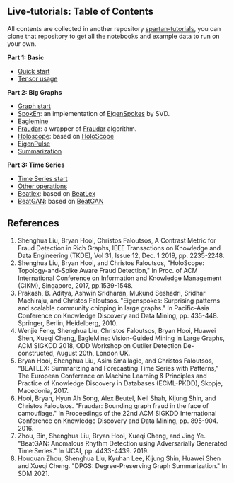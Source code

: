 ## Live-tutorials: Table of Contents

All contents are collected in another repository [spartan-tutorials](https://github.com/BGT-M/spartan2-tutorials), you can clone that repository to get all the notebooks and example data to run on your own.

**Part 1: Basic**
* [Quick start](https://github.com/BGT-M/spartan2-tutorials/blob/master/quick_start.ipynb)
* [Tensor usage](https://github.com/BGT-M/spartan2-tutorials/blob/master/tensor_usage.ipynb)

**Part 2: Big Graphs**
* [Graph start](https://github.com/BGT-M/spartan2-tutorials/blob/master/graph_start.ipynb)
* [SpokEn](https://github.com/BGT-M/spartan2-tutorials/blob/master/SVD_demo.ipynb): an implementation of [EigenSpokes](http://www.cs.cmu.edu/~christos/PUBLICATIONS/pakdd10-eigenspokes.pdf) by SVD.
* [Eaglemine](https://github.com/BGT-M/spartan2-tutorials/blob/master/EagleMine.ipynb)
* [Fraudar](https://github.com/BGT-M/spartan2-tutorials/blob/master/Fraudar_demo.ipynb): a wrapper of [Fraudar](https://bhooi.github.io/projects/fraudar/index.html) algorithm.
* [Holoscope](https://github.com/BGT-M/spartan2-tutorials/blob/master/Holoscope.ipynb): based on [HoloScope](https://shenghua-liu.github.io/papers/cikm2017-holoscope.pdf)
* [EigenPulse](https://github.com/BGT-M/spartan2-tutorials/blob/master/EigenPulse.ipynb)
* [Summarization](https://github.com/BGT-M/spartan2-tutorials/blob/master/Summarization.ipynb)

**Part 3: Time Series**
* [Time Series start](https://github.com/BGT-M/spartan2-tutorials/blob/master/timeseries_start.ipynb)
* [Other operations](https://github.com/BGT-M/spartan2-tutorials/blob/master/Log2Timeseries.ipynb)
* [Beatlex](https://github.com/BGT-M/spartan2-tutorials/blob/master/Beatlex.ipynb): based on [BeatLex](https://shenghua-liu.github.io/papers/pkdd2017-beatlex.pdf)
* [BeatGAN](https://github.com/BGT-M/spartan2-tutorials/blob/master/BeatGAN.ipynb): based on [BeatGAN](https://www.ijcai.org/Proceedings/2019/0616.pdf)

## References
1. Shenghua Liu, Bryan Hooi, Christos Faloutsos, A Contrast Metric for Fraud Detection in Rich Graphs, IEEE Transactions on Knowledge and Data Engineering (TKDE), Vol 31, Issue 12, Dec. 1 2019, pp. 2235-2248.
1. Shenghua Liu, Bryan Hooi, and Christos Faloutsos, "HoloScope: Topology-and-Spike Aware Fraud Detection," In Proc. of ACM International Conference on Information and Knowledge Management (CIKM), Singapore, 2017, pp.1539-1548.
2. Prakash, B. Aditya, Ashwin Sridharan, Mukund Seshadri, Sridhar Machiraju, and Christos Faloutsos. "Eigenspokes: Surprising patterns and scalable community chipping in large graphs." In Pacific-Asia Conference on Knowledge Discovery and Data Mining, pp. 435-448. Springer, Berlin, Heidelberg, 2010.
3. Wenjie Feng, Shenghua Liu, Christos Faloutsos, Bryan Hooi, Huawei Shen, Xueqi Cheng, EagleMine: Vision-Guided Mining in Large Graphs, ACM SIGKDD 2018, ODD Workshop on Outlier Detection De-constructed, August 20th, London UK.
4. Bryan Hooi, Shenghua Liu, Asim Smailagic, and Christos Faloutsos, “BEATLEX: Summarizing and Forecasting Time Series with Patterns,” The European Conference on Machine Learning & Principles and Practice of Knowledge Discovery in Databases (ECML-PKDD), Skopje, Macedonia, 2017.
5. Hooi, Bryan, Hyun Ah Song, Alex Beutel, Neil Shah, Kijung Shin, and Christos Faloutsos. "Fraudar: Bounding graph fraud in the face of camouflage." In Proceedings of the 22nd ACM SIGKDD International Conference on Knowledge Discovery and Data Mining, pp. 895-904. 2016.
6. Zhou, Bin, Shenghua Liu, Bryan Hooi, Xueqi Cheng, and Jing Ye. "BeatGAN: Anomalous Rhythm Detection using Adversarially Generated Time Series." In IJCAI, pp. 4433-4439. 2019.
7. Houquan Zhou, Shenghua Liu, Kyuhan Lee, Kijung Shin, Huawei Shen and Xueqi Cheng. "DPGS: Degree-Preserving Graph Summarization." In SDM 2021.